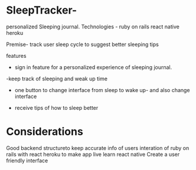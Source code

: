 # SleepTracker-
 personalized Sleeping journal.
 Technologies - 
ruby on rails 
react native 
heroku 

Premise- track user sleep cycle to suggest better sleeping tips 

features
 - sign in feature for a personalized experience of sleeping journal.

-keep track of sleeping and weak up time 

- one button to change interface from sleep to wake up- and also change interface 

- receive tips of how to sleep better

# Considerations 
Good backend structureto keep accurate info of users 
interation of ruby on rails with react 
heroku to make app live 
learn react native 
Create a user friendly interface 
